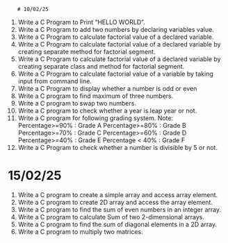        # 10/02/25
 
 1. Write a C Program to Print “HELLO WORLD”.
 2. Write a C Program to add two numbers by declaring variables value.
 3. Write a C Program to calculate factorial value of a declared variable.
 4. Write a C Program to calculate factorial value of a declared variable  by creating separate method for factorial segment.
 5. Write a C Program to calculate factorial value of a declared variable  by creating separate class and method for factorial segment.
 6. Write a C Program to calculate factorial value of a variable by taking input from command line.
 7. Write a C Program to display whether a number is odd or even
 8. Write a C program to find maximum of three numbers.
 9. Write a C program to swap two numbers.
 10. Write a C program to check whether a year is leap year or not.
 11. Write a C program for following grading system. Note: Percentage>=90% : Grade A Percentage>=80% : Grade B Percentage>=70% : Grade C Percentage>=60% : Grade D Percentage>=40% : Grade E Percentage < 40% : Grade F
 12. Write a C Program to check whether a number is divisible by 5 or not.         

 # 15/02/25
 
1. Write a C program to create a simple array and access array element.
2. Write a C program to create 2D array and access the array element.
3. Write a C program to find the sum of even numbers in an integer array.
4. Write a C program to calculate Sum of two 2-dimensional arrays.
5. Write a C program to find the sum of diagonal elements in a 2D array.
6. Write a C program to multiply two matrices.

